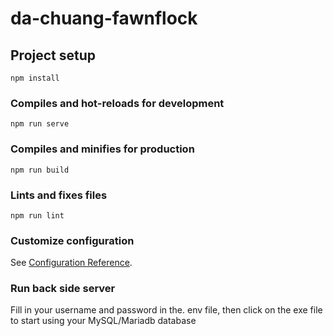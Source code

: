 # da-chuang-fawnflock

## Project setup
```
npm install
```

### Compiles and hot-reloads for development
```
npm run serve
```

### Compiles and minifies for production
```
npm run build
```

### Lints and fixes files
```
npm run lint
```

### Customize configuration
See [Configuration Reference](https://cli.vuejs.org/config/).

### Run back side server
Fill in your username and password in the. env file, then click on the exe file to start using your MySQL/Mariadb database
